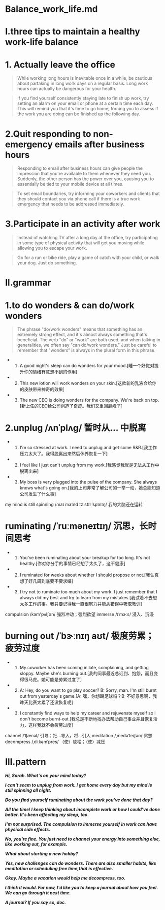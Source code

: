 # Balance_work_life.md
# I.three tips to maintain a healthy work-life balance
# 1. Actually leave the office
> While working long hours is inevitable once in a while, be cautious about partaking in long work days on a regular basis. Long work hours can actually be dangerous for your health.

> If you find yourself consistently staying late to finish up work, try setting an alarm on your email or phone at a certain time each day. This will remind you that it's time to go home, forcing you to assess if the work you are doing can be finished up the following day.

# 2.Quit responding to non-emergency emails after business hours
> Responding to email after business hours can give people the impression that you're available to them whenever they need you. Suddenly, the other person has the power over you, causing you to essentially be tied to your mobile device at all times.

> To set email boundaries, try informing your coworkers and clients that they should contact you via phone call if there is a true work emergency that needs to be addressed immediately.

# 3.Participate in an activity after work
> Instead of watching TV after a long day at the office, try participating in some type of physical activity that will get you moving while allowing you to escape your work.

> Go for a run or bike ride, play a game of catch with your child, or walk your dog. Just do something.

# II.grammar
# 1.to do wonders & can do/work wonders
> The phrase "do/work wonders" means that something has an extremely strong effect, and it's almost always something that's beneficial. The verb "do" or "work" are both used, and when talking in generalities, we often say "can do/work wonders." Just be careful to remember that "wonders" is always in the plural form in this phrase.

- 1. A good night's sleep can do wonders for your mood.[睡一个好觉对提升你的情绪有意想不到的作用]

- 2. This new lotion will work wonders on your skin.[这款新的乳液会给你的皮肤带来神奇的效果]

- 3. The new CEO is doing wonders for the company. We're back on top.[新上任的CEO给公司创造了奇迹。我们又重回巅峰了]

# 2.unplug /ʌnˈplʌɡ/ 暂时从... 中脱离
- 1. I'm so stressed at work. I need to unplug and get some R&R.[我工作压力太大了。我得脱离出来然后休养恢复一下]

- 2. I feel like I just can't unplug from my work.[我感觉我就是无法从工作中脱离出来]

- 3. My boss is very plugged into the pulse of the company. She always knows what's going on.[我的上司非常了解公司的一举一动，她总能知道公司发生了什么事]



my mind is still spinning /maɪ maɪnd ɪz stɪl ˈspɪnɪŋ/ 我的大脑还在运转

# ruminating /ˈruːməneɪtɪŋ/ 沉思，长时间思考
- 1. You've been ruminating about your breakup for too long. It's not healthy.[你对你分手的事情已经想了太久了，这不健康]

- 2. I ruminated for weeks about whether I should propose or not.[我认真想了好几周到底要不要求婚]

- 3. I try not to ruminate too much about my work. I just remember that I always did my best and try to learn from my mistakes.[我试着不去想太多工作的事。我只要记得我一直很努力并能从错误中吸取教训]


compulsion /kəm'pʌlʃən/ 强烈冲动；强烈欲望
immerse /ɪˈmɝːs/ 浸入、沉浸

# burning out /ˈbɝːnɪŋ aʊt/ 极度劳累；疲劳过度
- 1. My coworker has been coming in late, complaining, and getting sloppy. Maybe she's burning out.[我的同事最近总迟到、抱怨，而且变得很马虎。她可能是劳累过度了]

- 2. A: Hey, do you want to go play soccer? B: Sorry, man. I'm still burnt out from yesterday's game.[A: 嘿，你想踢足球吗？B: 不好意思啊，我昨天比赛太累了还没恢复呢]

- 3. I constantly find ways to help my career and rejuvenate myself so I don't become burnt-out.[我总是不断地找办法帮助自己事业并且恢复活力，这样我就不会疲劳过度]


channel /ˈʧænəl/ 引导；把…导入，将…引入
meditation /ˌmedəˈteɪʃən/ 冥想
decompress /ˌdiːkəmˈpres/ （使）放松；（使）减压




# III.pattern
***Hi, Sarah. What's on your mind today?***

***I can't seem to unplug from work. I get home every day but my mind is still spinning all night.***

***Do you find yourself ruminating about the work you've done that day?***

***All the time! I keep thinking about incomplete work or how I could've done better. It's been affecting my sleep, too.***

***I'm not surprised. The compulsion to immerse yourself in work can have physical side effects.***

***No, you're fine. You just need to channel your energy into something else, like working out, for example.***

***What about starting a new hobby?***

***Yes, new challenges can do wonders. There are also smaller habits, like meditation or scheduling free time,that is effective.***

***Okay. Maybe a vacation would help me decompress, too.***

***I think it would. For now, I'd like you to keep a journal about how you feel. We can go through it next time.***

***A journal? If you say so, doc.***






